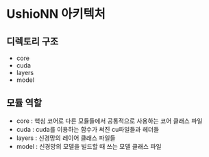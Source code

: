 # UshioNN 아키텍처

## 디렉토리 구조

- core
- cuda
- layers
- model

## 모듈 역할

- core : 핵심 코어로 다른 모듈들에서 공통적으로 사용하는 코어 클래스 파일
- cuda : cuda를 이용하는 함수가 써진 cu파일들과 헤더들
- layers : 신경망의 레이어 클래스 파일들
- model : 신경망의 모델을 빌드할 때 쓰는 모델 클래스 파일
